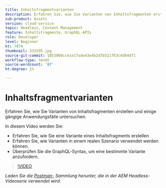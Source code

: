 ```yaml
---
title: Inhaltsfragmentvarianten
description: Erfahren Sie, wie Sie Varianten von Inhaltsfragmenten erstellen und einige gängige Anwendungsfälle untersuchen.
sub-product: Assets
version: cloud-service
topic: Headless, Content Management
feature: Inhaltsfragmente, GraphQL-APIs
role: Developer
level: Beginner
kt: 7874
thumbnail: 333295.jpg
source-git-commit: 1853960cce1e17ade43e4b2d7b521f63c4d04d71
workflow-type: tm+mt
source-wordcount: '87'
ht-degree: 1%

---
```



# Inhaltsfragmentvarianten

Erfahren Sie, wie Sie Varianten von Inhaltsfragmenten erstellen und einige gängige Anwendungsfälle untersuchen.

In diesem Video werden Sie:

+ Erfahren Sie, wie Sie eine Variante eines Inhaltsfragments erstellen
+ Erfahren Sie, wie Varianten in einem realen Szenario verwendet werden können.
+ Überprüfen Sie die GraphQL-Syntax, um eine bestimmte Variante anzufordern.

>[!VIDEO](https://video.tv.adobe.com/v/333295/?quality=12&learn=on)

_Laden Sie die  [Postman-](./assets/aem-headless-video-series.postman_collection.json) Sammlung herunter, die in der AEM Headless-Videoserie verwendet wird._
